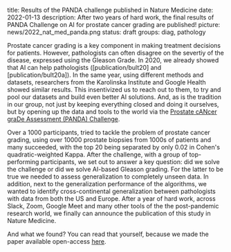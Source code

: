title: Results of the PANDA challenge published in Nature Medicine
date: 2022-01-13
description: After two years of hard work, the final results of PANDA Challenge on AI for prostate cancer grading are published!
picture: news/2022_nat_med_panda.png
status: draft
groups: diag, pathology

Prostate cancer grading is a key component in making treatment decisions for patients. However, pathologists can often disagree on the severtiy of the disease, expressed using the Gleason Grade. In 2020, we already showed that AI can help pathologists ([publication/bult20] and [publication/bult20a]). In the same year, using different methods and datasets, researchers from the Karolinska Institute and Google Health showed similar results. This insentivized us to reach out to them, to try and pool our datasets and build even better AI solutions. And, as is the tradition in our group, not just by keeping everything closed and doing it ourselves, but by opening up the data and tools to the world via the [Prostate cANcer graDe Assessment (PANDA) Challenge](https://www.kaggle.com/c/prostate-cancer-grade-assessment).

Over a 1000 participants, tried to tackle the problem of prostate cancer grading, using over 10000 prostate biopsies from 1000s of patients and many succeeded, with the top 20 being separated by only 0.02 in Cohen's quadratic-weighted Kappa. After the challenge, with a group of top-performing participants, we set out to answer a key question: did we solve the challenge or did we solve AI-based Gleason grading. For the latter to be true we needed to assess generalization to completely unseen data. In addition, next to the generalization performance of the algorithms, we wanted to identify cross-continental generalization between pathologists with data from both the US and Europe. After a year of hard work, across Slack, Zoom, Google Meet and many other tools of the the post-pandemic research world, we finally can announce the publication of this study in Nature Medicine.

And what we found? You can read that yourself, because we made the paper available open-access [here](https://www.nature.com/articles/s41591-021-01620-2).
